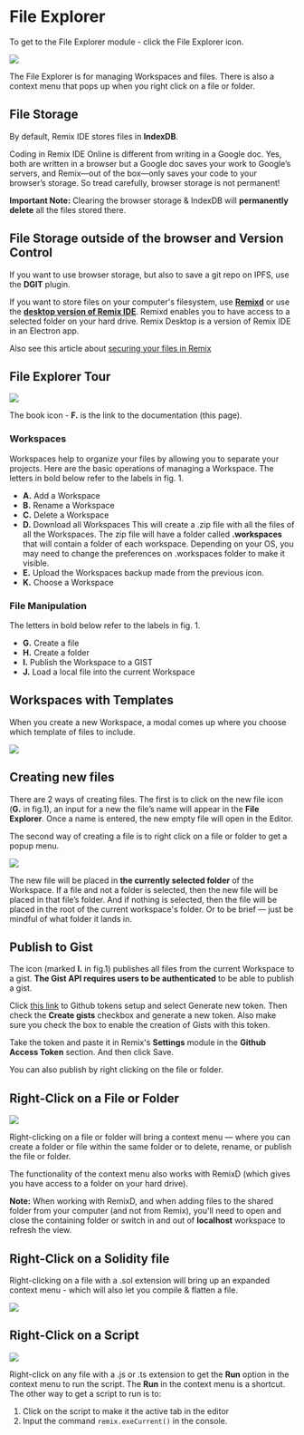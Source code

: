 File Explorer
=============

To get to the File Explorer module - click the File Explorer icon.

![](images/a-file-explorer1.png)

The File Explorer is for managing Workspaces and files.  There is also a context menu that pops up when you right click on a file or folder.

File Storage
------------
By default, Remix IDE stores files in **IndexDB**.  

Coding in Remix IDE Online is different from writing in a Google doc. Yes, both are written in a browser but a Google doc saves your work to Google’s servers, and Remix—out of the box—only saves your code to your browser’s storage. So tread carefully, browser storage is not permanent!

**Important Note:** Clearing the browser storage & IndexDB will **permanently delete** all the files stored there. 

## File Storage outside of the browser and Version Control

If you want to use browser storage, but also to save a git repo on IPFS, use the **DGIT** plugin.  

If you want to store files on your computer's filesystem, use **[Remixd](remixd.html)** or use the **[desktop version of Remix IDE](https://github.com/ethereum/remix-desktop/releases/)**. Remixd enables you to have access to a selected folder on your hard drive. Remix Desktop is a version of Remix IDE in an Electron app. 

Also see this article about [securing your files in Remix](https://medium.com/remix-ide/securing-you-file-in-remix-how-to-clone-and-push-f1350111aa13?source=friends_link&sk=a3dbd0d3b0b44a29a28e8c10f8821fde)

File Explorer Tour
-------------------

![](images/a-fe-tour.png)

The book icon - **F.** is the link to the documentation (this page).

### Workspaces
Workspaces help to organize your files by allowing you to separate your projects.
Here are the basic operations of managing a Workspace. The letters in bold below refer to the labels in fig. 1.

- **A.** Add a Workspace <br>
- **B.** Rename a Workspace  <br>
- **C.** Delete a Workspace  <br>
-  **D.** Download all Workspaces This will create a .zip file with all the files of all the Workspaces.  The zip file will have a folder called **.workspaces** that will contain a folder of each workspace.  Depending on your OS, you may need to change the preferences on .workspaces folder to make it visible.  <br>
- **E.** Upload the Workspaces backup made from the previous icon. <br>
- **K.** Choose a Workspace 
### File Manipulation
The letters in bold below refer to the labels in fig. 1.

- **G.** Create a file  <br>
- **H.** Create a folder  <br>
- **I.** Publish the Workspace to a GIST <br>
- **J.** Load a local file into the current Workspace<br>

## Workspaces with Templates
When you create a new Workspace, a modal comes up where you choose which template of files to include.

![](images/a-workspace-templates.png)

## Creating new files

There are 2 ways of creating files.  The first is to click on the new file icon (**G.** in fig.1), an input for a new the file’s name will appear in the **File Explorer**. Once a name is entered, the new empty file will open in the Editor.

The second way of creating a file is to right click on a file or folder to get a popup menu.

![](images/a-file-explorer-new-file2.png)

The new file will be placed in **the currently selected folder** of the Workspace. If a file and not a folder is selected, then the new file will be placed in that file’s folder. And if nothing is selected, then the file will be placed in the root of the current workspace's folder. Or to be brief — just be mindful of what folder it lands in.

Publish to Gist
---------------

The icon (marked **I.** in fig.1) publishes all files from the current Workspace to a gist. **The Gist API requires users to be authenticated** to be able to publish a gist.  

Click [this link](https://github.com/settings/tokens) to Github tokens setup and select Generate new token. Then check the **Create gists** checkbox and generate a new token. Also make sure you check the box to enable the creation of Gists with this token.

Take the token and paste it in Remix's **Settings** module in the **Github Access Token** section. And then click Save.

You can also publish by right clicking on the file or folder.

Right-Click on a File or Folder
-------------------------------

![](images/a-fe-rtclick-file.png)

Right-clicking on a file or folder will bring a context menu — where you can create a folder or file within the same folder or to delete, rename, or publish the file or folder. 

The functionality of the context menu also works with RemixD (which gives you have access to a folder on your hard drive).  

**Note:** When working with RemixD, and when adding files to the shared folder from your computer (and not from Remix), you'll need to open and close the containing folder or switch in and out of **localhost** workspace to refresh the view.

Right-Click on a Solidity file
-------------------------------
Right-clicking on a file with a .sol extension will bring up an expanded context menu - which will also let you compile & flatten a file.

![](images/a-fe-rtclick-sol-file.png)

Right-Click on a Script
------------------------

![](images/a-fe-rtclick-script.png)

Right-click on any file with a .js or .ts extension to get the **Run** option in the context menu to run the script.  The **Run** in the context menu is a shortcut.  The other way to get a script to run is to:
1. Click on the script to make it the active tab in the editor 
2. Input the command `remix.exeCurrent()` in the console.
